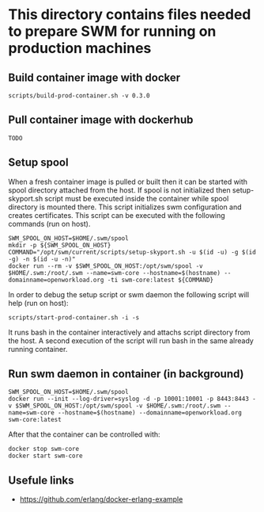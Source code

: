 This directory contains files needed to prepare SWM for running on production machines
======================================================================================

Build container image with docker
---------------------------------

```console
scripts/build-prod-container.sh -v 0.3.0
```

Pull container image with dockerhub
---------------------------------

```console
TODO
```

Setup spool
-----------

When a fresh container image is pulled or built then it can be started with spool directory attached from the host. If spool is not initialized then setup-skyport.sh script must be executed inside
the container while spool directory is mounted there. This script initializes swm configuration and creates certificates. This script can be executed with the following commands (run on host).

```console
SWM_SPOOL_ON_HOST=$HOME/.swm/spool
mkdir -p ${SWM_SPOOL_ON_HOST}
COMMAND="/opt/swm/current/scripts/setup-skyport.sh -u $(id -u) -g $(id -g) -n $(id -u -n)"
docker run --rm -v $SWM_SPOOL_ON_HOST:/opt/swm/spool -v $HOME/.swm:/root/.swm --name=swm-core --hostname=$(hostname) --domainname=openworkload.org -ti swm-core:latest ${COMMAND}
```

In order to debug the setup script or swm daemon the following script will help (run on host):

```console
scripts/start-prod-container.sh -i -s
```

It runs bash in the container interactively and attachs script directory from the host. A second execution of the script will run bash in the same already running container.

Run swm daemon in container (in background)
-------------------------------------------

```console
SWM_SPOOL_ON_HOST=$HOME/.swm/spool
docker run --init --log-driver=syslog -d -p 10001:10001 -p 8443:8443 -v $SWM_SPOOL_ON_HOST:/opt/swm/spool -v $HOME/.swm:/root/.swm --name=swm-core --hostname=$(hostname) --domainname=openworkload.org swm-core:latest
```

After that the container can be controlled with:
```console
docker stop swm-core
docker start swm-core
```

Usefule links
-------------

* https://github.com/erlang/docker-erlang-example
